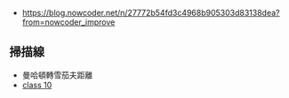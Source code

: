 - <https://blog.nowcoder.net/n/27772b54fd3c4968b905303d83138dea?from=nowcoder_improve>

## 掃描線

- 曼哈頓轉雪茄夫距離
- [class 10](https://drive.google.com/file/d/1-KGWKW8z2foucvcgeMJ0j2MABreT3sVF/view)